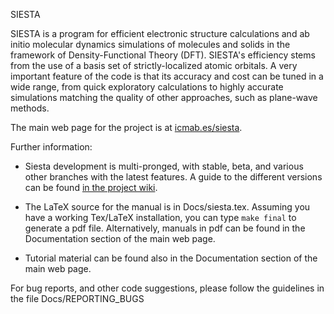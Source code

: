 SIESTA 

SIESTA is a program for efficient electronic structure calculations
and ab initio molecular dynamics simulations of molecules and
solids in the framework of Density-Functional Theory (DFT).
SIESTA's efficiency stems from the use of a basis set of
strictly-localized atomic orbitals. A very important feature of the
code is that its accuracy and cost can be tuned in a wide range, from
quick exploratory calculations to highly accurate simulations matching
the quality of other approaches, such as plane-wave methods.

The main web page for the project is at [icmab.es/siesta](https://icmab.es/siesta).

Further information:

* Siesta development is multi-pronged, with stable, beta, and various
other branches with the latest features. A guide to the different
versions can be found
[in the project wiki](https://gitlab.com/siesta-project/siesta/-/wikis/Guide-to-Siesta-versions).

* The LaTeX source for the manual is in Docs/siesta.tex. Assuming you have
a working Tex/LaTeX installation, you can type `make final` to generate a pdf file.
Alternatively, manuals in pdf can be found in the Documentation section of the main web page.

* Tutorial material can be found also in the Documentation section of the main web page.

For bug reports, and other code suggestions, please follow the guidelines
in the file Docs/REPORTING_BUGS

